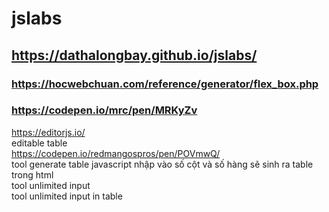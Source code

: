 # jslabs
## https://dathalongbay.github.io/jslabs/
### https://hocwebchuan.com/reference/generator/flex_box.php
### https://codepen.io/mrc/pen/MRKyZv
https://editorjs.io/  
editable table   
https://codepen.io/redmangospros/pen/POVmwQ/    
tool generate table javascript nhập vào số cột và số hàng sẽ sinh ra table trong html   
tool unlimited input   
tool unlimited input in table  

